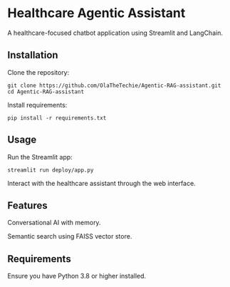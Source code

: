 # Healthcare Agentic Assistant

A healthcare-focused chatbot application using Streamlit and LangChain.

## Installation

Clone the repository:

```git clone https://github.com/OlaTheTechie/Agentic-RAG-assistant.git```<br />
```cd Agentic-RAG-assistant```

Install requirements:

```pip install -r requirements.txt```

## Usage

Run the Streamlit app:

```streamlit run deploy/app.py```

Interact with the healthcare assistant through the web interface.

## Features

Conversational AI with memory.

Semantic search using FAISS vector store.

## Requirements

Ensure you have Python 3.8 or higher installed.
